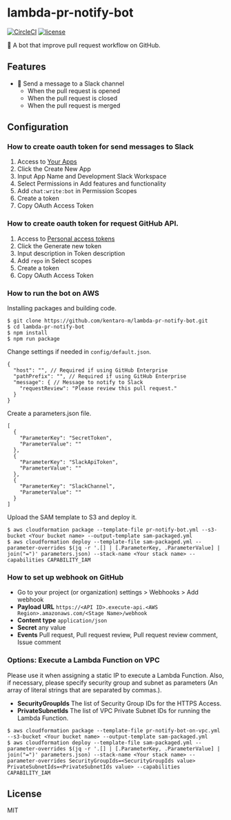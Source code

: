 # lambda-pr-notify-bot

[![CircleCI](https://img.shields.io/circleci/project/github/kentaro-m/lambda-pr-notify-bot.svg?style=flat-square)](https://circleci.com/gh/kentaro-m/lambda-pr-notify-bot)
[![license](https://img.shields.io/github/license/kentaro-m/lambda-pr-notify-bot.svg?style=flat-square)](https://github.com/kentaro-m/lambda-pr-notify-bot/blob/master/LICENSE)

:robot: A bot that improve pull request workflow on GitHub.

## Features

* :bell: Send a message to a Slack channel
  * When the pull request is opened
  * When the pull request is closed
  * When the pull request is merged

## Configuration

### How to create oauth token for send messages to Slack

1. Access to [Your Apps](https://api.slack.com/apps)
2. Click the Create New App
3. Input App Name and Development Slack Workspace
4. Select Permissions in Add features and functionality
5. Add `chat:write:bot` in Permission Scopes
6. Create a token
7. Copy OAuth Access Token

### How to create oauth token for request GitHub API.

1. Access to [Personal access tokens](https://github.com/settings/tokens)
2. Click the Generate new token
3. Input description in Token description
4. Add `repo` in Select scopes
5. Create a token
6. Copy OAuth Access Token

### How to run the bot on AWS

Installing packages and building code.

```
$ git clone https://github.com/kentaro-m/lambda-pr-notify-bot.git
$ cd lambda-pr-notify-bot
$ npm install
$ npm run package
```

Change settings if needed in `config/default.json`.

```
{
  "host": "", // Required if using GitHub Enterprise
  "pathPrefix": "", // Required if using GitHub Enterprise
  "message": { // Message to notify to Slack
    "requestReview": "Please review this pull request."
  }
}
```

Create a parameters.json file.

```
[
  {
    "ParameterKey": "SecretToken",
    "ParameterValue": ""
  },
  {
    "ParameterKey": "SlackApiToken",
    "ParameterValue": ""
  },
  {
    "ParameterKey": "SlackChannel",
    "ParameterValue": ""
  }
]
```

Upload the SAM template to S3 and deploy it.

```
$ aws cloudformation package --template-file pr-notify-bot.yml --s3-bucket <Your bucket name> --output-template sam-packaged.yml
$ aws cloudformation deploy --template-file sam-packaged.yml --parameter-overrides $(jq -r '.[] | [.ParameterKey, .ParameterValue] | join("=")' parameters.json) --stack-name <Your stack name> --capabilities CAPABILITY_IAM
```

### How to set up webhook on GitHub

* Go to your project (or organization) settings > Webhooks > Add webhook
* **Payload URL** `https://<API ID>.execute-api.<AWS Region>.amazonaws.com/<Stage Name>/webhook`
* **Content type** `application/json`
* **Secret** any value
* **Events** Pull request, Pull request review, Pull request review comment, Issue comment

### Options: Execute a Lambda Function on VPC

Please use it when assigning a static IP to execute a Lambda Function. Also, if necessary, please specify security group and subnet as parameters (An array of literal strings that are separated by commas.).

* **SecurityGroupIds** The list of Security Group IDs for the HTTPS Access.
* **PrivateSubnetIds** The list of VPC Private Subnet IDs for running the Lambda Function.

```
$ aws cloudformation package --template-file pr-notify-bot-on-vpc.yml --s3-bucket <Your bucket name> --output-template sam-packaged.yml
$ aws cloudformation deploy --template-file sam-packaged.yml --parameter-overrides $(jq -r '.[] | [.ParameterKey, .ParameterValue] | join("=")' parameters.json) --stack-name <Your stack name> --parameter-overrides SecurityGroupIds=<SecurityGroupIds value> PrivateSubnetIds=<PrivateSubnetIds value> --capabilities CAPABILITY_IAM
```

## License

MIT
